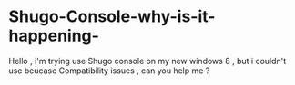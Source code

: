 # Shugo-Console-why-is-it-happening-
Hello , i'm trying use Shugo console on my new windows 8 , but i couldn't use beucase Compatibility issues , can you help me ?
